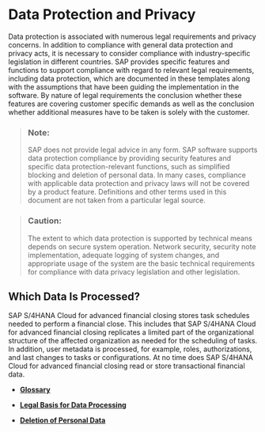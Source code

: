 <!-- loioa880a9768d3e4a6ca8479d9b75656f7e -->

# Data Protection and Privacy

Data protection is associated with numerous legal requirements and privacy concerns. In addition to compliance with general data protection and privacy acts, it is necessary to consider compliance with industry-specific legislation in different countries. SAP provides specific features and functions to support compliance with regard to relevant legal requirements, including data protection, which are documented in these templates along with the assumptions that have been guiding the implementation in the software. By nature of legal requirements the conclusion whether these features are covering customer specific demands as well as the conclusion whether additional measures have to be taken is solely with the customer.

> ### Note:  
> SAP does not provide legal advice in any form. SAP software supports data protection compliance by providing security features and specific data protection-relevant functions, such as simplified blocking and deletion of personal data. In many cases, compliance with applicable data protection and privacy laws will not be covered by a product feature. Definitions and other terms used in this document are not taken from a particular legal source.

> ### Caution:  
> The extent to which data protection is supported by technical means depends on secure system operation. Network security, security note implementation, adequate logging of system changes, and appropriate usage of the system are the basic technical requirements for compliance with data privacy legislation and other legislation.



<a name="loioa880a9768d3e4a6ca8479d9b75656f7e__section_vlk_1wp_qmb"/>

## Which Data Is Processed?

SAP S/4HANA Cloud for advanced financial closing stores task schedules needed to perform a financial close. This includes that SAP S/4HANA Cloud for advanced financial closing replicates a limited part of the organizational structure of the affected organization as needed for the scheduling of tasks. In addition, user metadata is processed, for example, roles, authorizations, and last changes to tasks or configurations. At no time does SAP S/4HANA Cloud for advanced financial closing read or store transactional financial data.

-   **[Glossary](glossary-913b77c.md "")**  

-   **[Legal Basis for Data Processing](legal-basis-for-data-processing-cb3111b.md "")**  

-   **[Deletion of Personal Data](deletion-of-personal-data-aeaafcc.md "")**  


